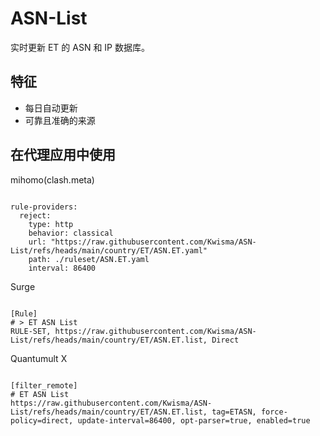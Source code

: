 
# ASN-List

实时更新 ET 的 ASN 和 IP 数据库。

## 特征

- 每日自动更新
- 可靠且准确的来源

## 在代理应用中使用

mihomo(clash.meta)

<pre><code class="language-javascript">
rule-providers:
  reject:
    type: http
    behavior: classical
    url: "https://raw.githubusercontent.com/Kwisma/ASN-List/refs/heads/main/country/ET/ASN.ET.yaml"
    path: ./ruleset/ASN.ET.yaml
    interval: 86400
</code></pre>

Surge

<pre><code class="language-javascript">
[Rule]
# > ET ASN List
RULE-SET, https://raw.githubusercontent.com/Kwisma/ASN-List/refs/heads/main/country/ET/ASN.ET.list, Direct
</code></pre>

Quantumult X

<pre><code class="language-javascript">
[filter_remote]
# ET ASN List
https://raw.githubusercontent.com/Kwisma/ASN-List/refs/heads/main/country/ET/ASN.ET.list, tag=ETASN, force-policy=direct, update-interval=86400, opt-parser=true, enabled=true
</code></pre>
